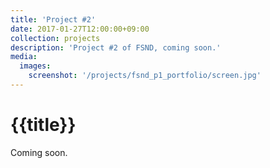 ```yaml
---
title: 'Project #2'
date: 2017-01-27T12:00:00+09:00
collection: projects
description: 'Project #2 of FSND, coming soon.'
media:
  images:
    screenshot: '/projects/fsnd_p1_portfolio/screen.jpg'
---
```


# {{title}}

Coming soon.
